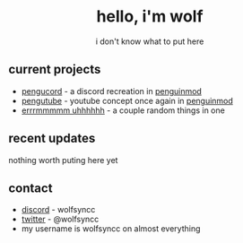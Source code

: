 <div align="center">
  <h1>hello, i'm wolf</h1>
  i don't know what to put here
</div>

## current projects
* [pengucord](https://github.com/TinyGamesCoding/PenguCord) - a discord recreation in [penguinmod](https://penguinmod.com)
* [pengutube](https://studio.penguinmod.com/#9062381992529) - youtube concept once again in [penguinmod](https://penguinmod.com)
* [errrmmmmm uhhhhhh](https://www.youtube.com/watch?v=dQw4w9WgXcQ) - a couple random things in one

## recent updates
nothing worth puting here yet




## contact
* [discord](https://discord.com/users/502510499322134558) -  wolfsyncc
* [twitter](https://twitter.com/wolfsyncc) - @wolfsyncc
* my username is wolfsyncc on almost everything
